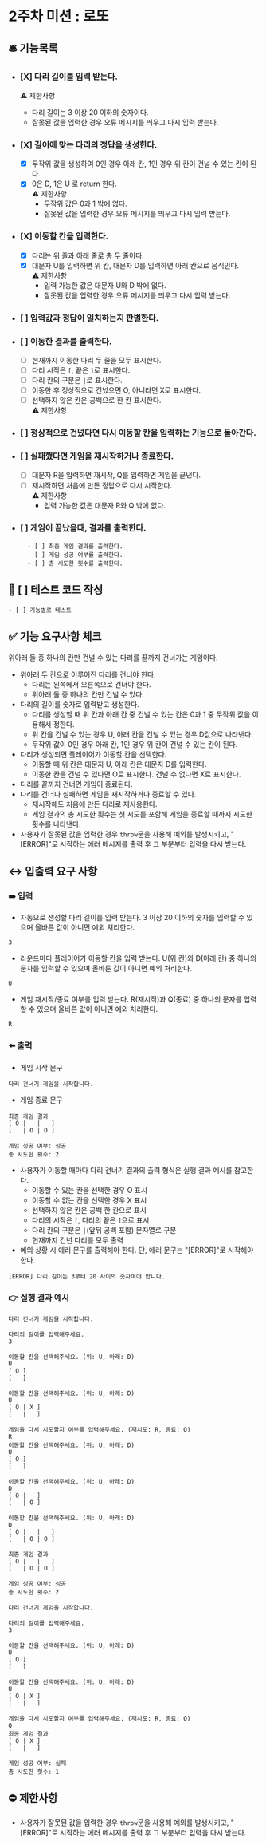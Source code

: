 # 2주차 미션 : 로또

## 🛎 기능목록

- ### [X] 다리 길이를 입력 받는다.  
    ⚠️ 제한사항  
    - 다리 길이는 3 이상 20 이하의 숫자이다.
    - 잘못된 값을 입력한 경우 오류 메시지를 띄우고 다시 입력 받는다.

- ### [X] 길이에 맞는 다리의 정답을 생성한다.
    - [X] 무작위 값을 생성하여 0인 경우 아래 칸, 1인 경우 위 칸이 건널 수 있는 칸이 된다.  
    - [X] 0은 D, 1은 U 로 return 한다.  
        ⚠️ 제한사항  
        - 무작위 값은 0과 1 밖에 없다.
        - 잘못된 값을 입력한 경우 오류 메시지를 띄우고 다시 입력 받는다.

- ### [X] 이동할 칸을 입력한다.
    - [X] 다리는 위 줄과 아래 줄로 총 두 줄이다.
    - [X] 대문자 U를 입력하면 위 칸, 대문자 D를 입력하면 아래 칸으로 움직인다.  
        ⚠️ 제한사항
        - 입력 가능한 값은 대문자 U와 D 밖에 없다.
        - 잘못된 값을 입력한 경우 오류 메시지를 띄우고 다시 입력 받는다.

- ### [ ] 입력값과 정답이 일치하는지 판별한다.

- ### [ ] 이동한 결과를 출력한다.
    - [ ] 현재까지 이동한 다리 두 줄을 모두 표시한다.
    - [ ] 다리 시작은 `[`, 끝은 `]`로 표시한다.
    - [ ] 다리 칸의 구분은 `|`로 표시한다.
    - [ ] 이동한 후 정상적으로 건넜으면 O, 아니라면 X로 표시한다.
    - [ ] 선택하지 않은 칸은 공백으로 한 칸 표시한다.  
        ⚠️ 제한사항

- ### [ ] 정상적으로 건넜다면 다시 이동할 칸을 입력하는 기능으로 돌아간다.

- ### [ ] 실패했다면 게임을 재시작하거나 종료한다.
    - [ ] 대문자 R을 입력하면 재시작, Q를 입력하면 게임을 끝낸다.  
    - [ ] 재시작하면 처음에 만든 정답으로 다시 시작한다.  
        ⚠️ 제한사항
        - 입력 가능한 값은 대문자 R와 Q 밖에 없다.

- ### [ ] 게임이 끝났을때, 결과를 출력한다.
        - [ ] 최종 게임 결과를 출력한다.
        - [ ] 게임 성공 여부를 출력한다.
        - [ ] 총 시도한 횟수를 출력한다.

## 🥽 [ ] 테스트 코드 작성  
    - [ ] 기능별로 테스트


## ✅ 기능 요구사항 체크

위아래 둘 중 하나의 칸만 건널 수 있는 다리를 끝까지 건너가는 게임이다.

- 위아래 두 칸으로 이루어진 다리를 건너야 한다.
  - 다리는 왼쪽에서 오른쪽으로 건너야 한다.
  - 위아래 둘 중 하나의 칸만 건널 수 있다.
- 다리의 길이를 숫자로 입력받고 생성한다.
  - 다리를 생성할 때 위 칸과 아래 칸 중 건널 수 있는 칸은 0과 1 중 무작위 값을 이용해서 정한다.
  - 위 칸을 건널 수 있는 경우 U, 아래 칸을 건널 수 있는 경우 D값으로 나타낸다.
  - 무작위 값이 0인 경우 아래 칸, 1인 경우 위 칸이 건널 수 있는 칸이 된다.
- 다리가 생성되면 플레이어가 이동할 칸을 선택한다.
  - 이동할 때 위 칸은 대문자 U, 아래 칸은 대문자 D를 입력한다.
  - 이동한 칸을 건널 수 있다면 O로 표시한다. 건널 수 없다면 X로 표시한다.
- 다리를 끝까지 건너면 게임이 종료된다.
- 다리를 건너다 실패하면 게임을 재시작하거나 종료할 수 있다.
  - 재시작해도 처음에 만든 다리로 재사용한다.
  - 게임 결과의 총 시도한 횟수는 첫 시도를 포함해 게임을 종료할 때까지 시도한 횟수를 나타낸다.
- 사용자가 잘못된 값을 입력한 경우 `throw`문을 사용해 예외를 발생시키고, "[ERROR]"로 시작하는 에러 메시지를 출력 후 그 부분부터 입력을 다시 받는다.


## ↔️ 입출력 요구 사항

### ➡️ 입력

- 자동으로 생성할 다리 길이를 입력 받는다. 3 이상 20 이하의 숫자를 입력할 수 있으며 올바른 값이 아니면 예외 처리한다.

```
3
```

- 라운드마다 플레이어가 이동할 칸을 입력 받는다. U(위 칸)와 D(아래 칸) 중 하나의 문자를 입력할 수 있으며 올바른 값이 아니면 예외 처리한다.

```
U
```

- 게임 재시작/종료 여부를 입력 받는다. R(재시작)과 Q(종료) 중 하나의 문자를 입력할 수 있으며 올바른 값이 아니면 예외 처리한다.

```
R
```

### ⬅️ 출력

- 게임 시작 문구

```
다리 건너기 게임을 시작합니다.
```

- 게임 종료 문구

```
최종 게임 결과
[ O |   |   ]
[   | O | O ]

게임 성공 여부: 성공
총 시도한 횟수: 2
```

- 사용자가 이동할 때마다 다리 건너기 결과의 출력 형식은 실행 결과 예시를 참고한다.
  - 이동할 수 있는 칸을 선택한 경우 O 표시
  - 이동할 수 없는 칸을 선택한 경우 X 표시
  - 선택하지 않은 칸은 공백 한 칸으로 표시
  - 다리의 시작은 `[`, 다리의 끝은 `]`으로 표시
  - 다리 칸의 구분은 `|`(앞뒤 공백 포함) 문자열로 구분
  - 현재까지 건넌 다리를 모두 출력
- 예외 상황 시 에러 문구를 출력해야 한다. 단, 에러 문구는 "[ERROR]"로 시작해야 한다.

```
[ERROR] 다리 길이는 3부터 20 사이의 숫자여야 합니다.
```


### 👉 실행 결과 예시

```
다리 건너기 게임을 시작합니다.

다리의 길이를 입력해주세요.
3

이동할 칸을 선택해주세요. (위: U, 아래: D)
U
[ O ]
[   ]

이동할 칸을 선택해주세요. (위: U, 아래: D)
U
[ O | X ]
[   |   ]

게임을 다시 시도할지 여부를 입력해주세요. (재시도: R, 종료: Q)
R
이동할 칸을 선택해주세요. (위: U, 아래: D)
U
[ O ]
[   ]

이동할 칸을 선택해주세요. (위: U, 아래: D)
D
[ O |   ]
[   | O ]

이동할 칸을 선택해주세요. (위: U, 아래: D)
D
[ O |   |   ]
[   | O | O ]

최종 게임 결과
[ O |   |   ]
[   | O | O ]

게임 성공 여부: 성공
총 시도한 횟수: 2
```

```
다리 건너기 게임을 시작합니다.

다리의 길이를 입력해주세요.
3

이동할 칸을 선택해주세요. (위: U, 아래: D)
U
[ O ]
[   ]

이동할 칸을 선택해주세요. (위: U, 아래: D)
U
[ O | X ]
[   |   ]

게임을 다시 시도할지 여부를 입력해주세요. (재시도: R, 종료: Q)
Q
최종 게임 결과
[ O | X ]
[   |   ]

게임 성공 여부: 실패
총 시도한 횟수: 1
```

## ⛔️ 제한사항

- 사용자가 잘못된 값을 입력한 경우 `throw`문을 사용해 예외를 발생시키고, "[ERROR]"로 시작하는 에러 메시지를 출력 후 그 부분부터 입력을 다시 받는다.
